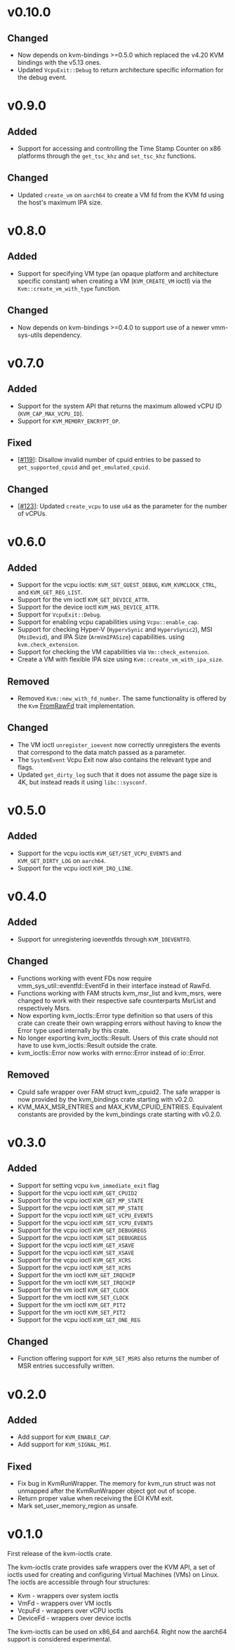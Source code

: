 # v0.10.0

## Changed
- Now depends on kvm-bindings >=0.5.0 which replaced the v4.20 KVM bindings
  with the v5.13 ones.
- Updated `VcpuExit::Debug` to return architecture specific information for the
  debug event.

# v0.9.0

## Added
- Support for accessing and controlling the Time Stamp Counter on x86 platforms
  through the `get_tsc_khz` and `set_tsc_khz` functions.

## Changed
- Updated `create_vm` on `aarch64` to create a VM fd from the KVM fd using the
  host's maximum IPA size.

# v0.8.0

## Added
- Support for specifying VM type (an opaque platform and architecture specific
  constant) when creating a VM (`KVM_CREATE_VM` ioctl) via the
`Kvm::create_vm_with_type` function.

## Changed
- Now depends on kvm-bindings >=0.4.0 to support use of a newer vmm-sys-utils
  dependency.

# v0.7.0

## Added
- Support for the system API that returns the maximum allowed vCPU ID
  (`KVM_CAP_MAX_VCPU_ID`).
- Support for `KVM_MEMORY_ENCRYPT_OP`.

## Fixed
- [[#119](https://github.com/rust-vmm/kvm-ioctls/issues/119)]: Disallow invalid
  number of cpuid entries to be passed to `get_supported_cpuid` and
  `get_emulated_cpuid`.

## Changed
- [[#123](https://github.com/rust-vmm/kvm-ioctls/issues/123)]: Updated
  `create_vcpu` to use `u64` as the parameter for the number of vCPUs.

# v0.6.0

## Added
- Support for the vcpu ioctls: `KVM_SET_GUEST_DEBUG`, `KVM_KVMCLOCK_CTRL`, and
  `KVM_GET_REG_LIST`.
- Support for the vm ioctl `KVM_GET_DEVICE_ATTR`.
- Support for the device ioctl `KVM_HAS_DEVICE_ATTR`.
- Support for `VcpuExit::Debug`.
- Support for enabling vcpu capabilities using `Vcpu::enable_cap`.
- Support for checking Hyper-V (`HypervSynic` and `HypervSynic2`), MSI
  (`MsiDevid`), and IPA Size (`ArmVmIPASize`) capabilities.
  using `kvm.check_extension`.
- Support for checking the VM capabilities via `Vm::check_extension`.
- Create a VM with flexible IPA size using `Kvm::create_vm_with_ipa_size`.

## Removed
- Removed `Kvm::new_with_fd_number`. The same functionality is offered by the
  `Kvm` [FromRawFd](https://doc.rust-lang.org/std/os/unix/io/trait.FromRawFd.html)
  trait implementation.

## Changed
- The VM ioctl `unregister_ioevent` now correctly unregisters the events that
  correspond to the data match passed as a parameter.
- The `SystemEvent` Vcpu Exit now also contains the relevant type and flags.
- Updated `get_dirty_log` such that it does not assume the page size is 4K,
  but instead reads it using `libc::sysconf`.

# v0.5.0

## Added
- Support for the vcpu ioctls `KVM_GET/SET_VCPU_EVENTS` and `KVM_GET_DIRTY_LOG`
  on `aarch64`.
- Support for the vcpu ioctl `KVM_IRQ_LINE`.

# v0.4.0

## Added
- Support for unregistering ioeventfds through `KVM_IOEVENTFD`.

## Changed
- Functions working with event FDs now require
  vmm_sys_util::eventfd::EventFd in their interface instead of
  RawFd.
- Functions working with FAM structs kvm_msr_list and kvm_msrs, were
  changed to work with their respective safe counterparts MsrList and
  respectively Msrs.
- Now exporting kvm_ioctls::Error type definition so that users of this
  crate can create their own wrapping errors without having to know the
  Error type used internally by this crate.
- No longer exporting kvm_ioctls::Result. Users of this crate should
  not have to use kvm_ioctls::Result outside the crate.
- kvm_ioctls::Error now works with errno::Error instead of io::Error.

## Removed
- CpuId safe wrapper over FAM struct kvm_cpuid2. The safe wrapper is
  now provided by the kvm_bindings crate starting with v0.2.0.
- KVM_MAX_MSR_ENTRIES and MAX_KVM_CPUID_ENTRIES. Equivalent constants
  are provided by the kvm_bindings crate starting with v0.2.0.

# v0.3.0

## Added
- Support for setting vcpu `kvm_immediate_exit` flag
- Support for the vcpu ioctl `KVM_GET_CPUID2`
- Support for the vcpu ioctl `KVM_GET_MP_STATE`
- Support for the vcpu ioctl `KVM_SET_MP_STATE`
- Support for the vcpu ioctl `KVM_GET_VCPU_EVENTS`
- Support for the vcpu ioctl `KVM_SET_VCPU_EVENTS`
- Support for the vcpu ioctl `KVM_GET_DEBUGREGS`
- Support for the vcpu ioctl `KVM_SET_DEBUGREGS`
- Support for the vcpu ioctl `KVM_GET_XSAVE`
- Support for the vcpu ioctl `KVM_SET_XSAVE`
- Support for the vcpu ioctl `KVM_GET_XCRS`
- Support for the vcpu ioctl `KVM_SET_XCRS`
- Support for the vm ioctl `KVM_GET_IRQCHIP`
- Support for the vm ioctl `KVM_SET_IRQCHIP`
- Support for the vm ioctl `KVM_GET_CLOCK`
- Support for the vm ioctl `KVM_SET_CLOCK`
- Support for the vm ioctl `KVM_GET_PIT2`
- Support for the vm ioctl `KVM_SET_PIT2`
- Support for the vcpu ioctl `KVM_GET_ONE_REG`

## Changed
- Function offering support for `KVM_SET_MSRS` also returns the number
  of MSR entries successfully written.

# v0.2.0

## Added
- Add support for `KVM_ENABLE_CAP`.
- Add support for `KVM_SIGNAL_MSI`.

## Fixed
- Fix bug in KvmRunWrapper. The memory for kvm_run struct was not unmapped
  after the KvmRunWrapper object got out of scope.
- Return proper value when receiving the EOI KVM exit.
- Mark set_user_memory_region as unsafe.

# v0.1.0

First release of the kvm-ioctls crate.

The kvm-ioctls crate provides safe wrappers over the KVM API, a set of ioctls
used for creating and configuring Virtual Machines (VMs) on Linux.
The ioctls are accessible through four structures:
- Kvm - wrappers over system ioctls
- VmFd - wrappers over VM ioctls
- VcpuFd - wrappers over vCPU ioctls
- DeviceFd - wrappers over device ioctls

The kvm-ioctls can be used on x86_64 and aarch64. Right now the aarch64
support is considered experimental.
